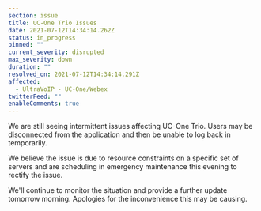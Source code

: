 ```yaml
---
section: issue
title: UC-One Trio Issues
date: 2021-07-12T14:34:14.262Z
status: in_progress
pinned: ""
current_severity: disrupted
max_severity: down
duration: ""
resolved_on: 2021-07-12T14:34:14.291Z
affected:
  - UltraVoIP - UC-One/Webex
twitterFeed: ""
enableComments: true
---
```

We are still seeing intermittent issues affecting UC-One Trio. Users may be disconnected from the application and then be unable to log back in temporarily.

We believe the issue is due to resource constraints on a specific set of servers and are scheduling in emergency maintenance this evening to rectify the issue.

We'll continue to monitor the situation and provide a further update tomorrow morning. Apologies for the inconvenience this may be causing.